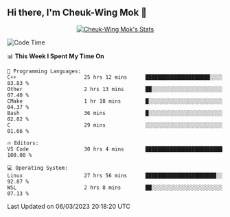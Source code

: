 ## Hi there, I'm Cheuk-Wing Mok 👋

<!--
**mozro0327/mozro0327** is a ✨ _special_ ✨ repository because its `README.md` (this file) appears on your GitHub profile.

Here are some ideas to get you started:

- 🔭 I’m currently working on ...
- 🌱 I’m currently learning ...
- 👯 I’m looking to collaborate on ...
- 🤔 I’m looking for help with ...
- 💬 Ask me about ...
- 📫 How to reach me: ...
- 😄 Pronouns: ...
- ⚡ Fun fact: ...
-->

<p align="center">
  <a href="https://github.com/mozro0327" class="rich-diff-level-one">
    <img src="https://github-readme-stats.vercel.app/api?username=mozro0327&title_color=333&text_color=777" alt="Cheuk-Wing Mok's Stats" >
    <!-- &hide=issues
    <img src="https://github-readme-stats.vercel.app/api?username=mozro0327&hide=issues&title_color=333&text_color=777" alt="Cheuk-Wing Mok's Stats" >
    -->
  </a>
</p>

<!--START_SECTION:waka-->
![Code Time](http://img.shields.io/badge/Code%20Time-1%2C238%20hrs%2010%20mins-blue)

📊 **This Week I Spent My Time On** 

```text
💬 Programming Languages: 
C++                      25 hrs 12 mins      █████████████████████░░░░   83.83 % 
Other                    2 hrs 13 mins       ██░░░░░░░░░░░░░░░░░░░░░░░   07.40 % 
CMake                    1 hr 18 mins        █░░░░░░░░░░░░░░░░░░░░░░░░   04.37 % 
Bash                     36 mins             █░░░░░░░░░░░░░░░░░░░░░░░░   02.02 % 
C                        29 mins             ░░░░░░░░░░░░░░░░░░░░░░░░░   01.66 % 

🔥 Editors: 
VS Code                  30 hrs 4 mins       █████████████████████████   100.00 % 

💻 Operating System: 
Linux                    27 hrs 56 mins      ███████████████████████░░   92.87 % 
WSL                      2 hrs 8 mins        ██░░░░░░░░░░░░░░░░░░░░░░░   07.13 % 
```


 Last Updated on 06/03/2023 20:18:20 UTC
<!--END_SECTION:waka-->

